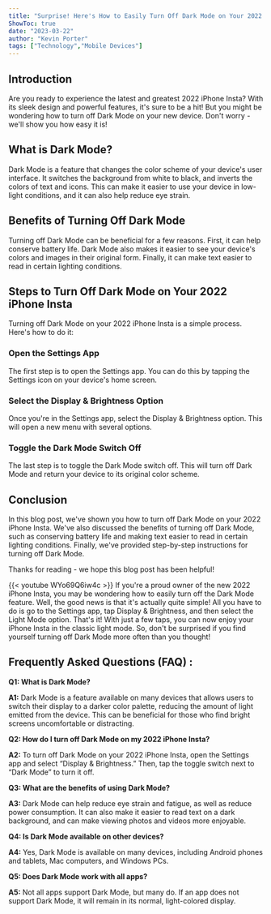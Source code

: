 ```yaml
---
title: "Surprise! Here's How to Easily Turn Off Dark Mode on Your 2022 iPhone Insta!"
ShowToc: true 
date: "2023-03-22"
author: "Kevin Porter" 
tags: ["Technology","Mobile Devices"]
---
```

## Introduction

Are you ready to experience the latest and greatest 2022 iPhone Insta? With its sleek design and powerful features, it's sure to be a hit! But you might be wondering how to turn off Dark Mode on your new device. Don't worry - we'll show you how easy it is! 

## What is Dark Mode?

Dark Mode is a feature that changes the color scheme of your device's user interface. It switches the background from white to black, and inverts the colors of text and icons. This can make it easier to use your device in low-light conditions, and it can also help reduce eye strain. 

## Benefits of Turning Off Dark Mode

Turning off Dark Mode can be beneficial for a few reasons. First, it can help conserve battery life. Dark Mode also makes it easier to see your device's colors and images in their original form. Finally, it can make text easier to read in certain lighting conditions. 

## Steps to Turn Off Dark Mode on Your 2022 iPhone Insta

Turning off Dark Mode on your 2022 iPhone Insta is a simple process. Here's how to do it: 

### Open the Settings App

The first step is to open the Settings app. You can do this by tapping the Settings icon on your device's home screen. 

### Select the Display & Brightness Option

Once you're in the Settings app, select the Display & Brightness option. This will open a new menu with several options. 

### Toggle the Dark Mode Switch Off

The last step is to toggle the Dark Mode switch off. This will turn off Dark Mode and return your device to its original color scheme. 

## Conclusion

In this blog post, we've shown you how to turn off Dark Mode on your 2022 iPhone Insta. We've also discussed the benefits of turning off Dark Mode, such as conserving battery life and making text easier to read in certain lighting conditions. Finally, we've provided step-by-step instructions for turning off Dark Mode. 

Thanks for reading - we hope this blog post has been helpful!

{{< youtube WYo69Q6iw4c >}} 
If you're a proud owner of the new 2022 iPhone Insta, you may be wondering how to easily turn off the Dark Mode feature. Well, the good news is that it's actually quite simple! All you have to do is go to the Settings app, tap Display & Brightness, and then select the Light Mode option. That's it! With just a few taps, you can now enjoy your iPhone Insta in the classic light mode. So, don't be surprised if you find yourself turning off Dark Mode more often than you thought!

## Frequently Asked Questions (FAQ) :
**Q1: What is Dark Mode?**

**A1:** Dark Mode is a feature available on many devices that allows users to switch their display to a darker color palette, reducing the amount of light emitted from the device. This can be beneficial for those who find bright screens uncomfortable or distracting. 

**Q2: How do I turn off Dark Mode on my 2022 iPhone Insta?**

**A2:** To turn off Dark Mode on your 2022 iPhone Insta, open the Settings app and select “Display & Brightness.” Then, tap the toggle switch next to “Dark Mode” to turn it off. 

**Q3: What are the benefits of using Dark Mode?**

**A3:** Dark Mode can help reduce eye strain and fatigue, as well as reduce power consumption. It can also make it easier to read text on a dark background, and can make viewing photos and videos more enjoyable. 

**Q4: Is Dark Mode available on other devices?**

**A4:** Yes, Dark Mode is available on many devices, including Android phones and tablets, Mac computers, and Windows PCs. 

**Q5: Does Dark Mode work with all apps?**

**A5:** Not all apps support Dark Mode, but many do. If an app does not support Dark Mode, it will remain in its normal, light-colored display.


